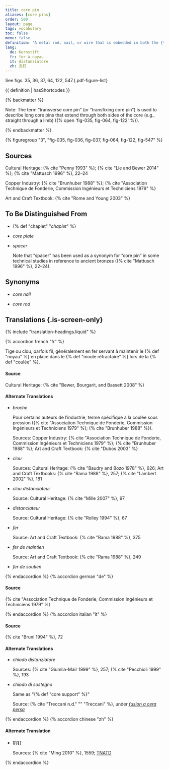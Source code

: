 ```yaml
---
title: core pin
aliases: [core pins]
order: 500
layout: page
tags: vocabulary
toc: false
menu: false
definition: 'A metal rod, nail, or wire that is embedded in both the {% def "core" %} and the outer {% def "mold" %} and serves to secure the core in place during the {% def "pour" %}. Core pins have traditionally been made of copper alloys, iron, or steel, and today are generally made of stainless steel.'
lang:
  de: Kernstift
  fr: fer à noyau
  it: distanziatore
  zh: 支釘
---
```


See figs. 35, 36, 37, 64, 122, 547.{.pdf-figure-list}

{{ definition | hasShortcodes }}

{% backmatter %}

Note: The term “transverse core pin” (or “transfixing core pin”) is used to describe long core pins that extend through both sides of the core (e.g., straight through a limb) ({% open 'fig-035, fig-064, fig-122' %}).

{% endbackmatter %}

{% figuregroup "3", "fig-035, fig-036, fig-037, fig-064, fig-122, fig-547" %}

## Sources

Cultural Heritage: {% cite "Penny 1993" %}; {% cite "Lie and Bewer 2014" %}; {% cite "Mattusch 1996" %}, 22–24

Copper Industry: {% cite "Brunhuber 1988" %}; {% cite "Association Technique de Fonderie, Commission Ingénieurs et Techniciens 1979" %}

Art and Craft Textbook: {% cite "Rome and Young 2003" %}

## To Be Distinguished From

- {% def "chaplet" "*chaplet*" %}

- *core plate*

- *spacer*

    Note that “spacer” has been used as a synonym for “core pin” in some technical studies in reference to ancient bronzes ({% cite "Mattusch 1996" %}, 22–24).

## Synonyms

- *core nail*

- *core rod*

## Translations {.is-screen-only}

<div class="accordion">
{% include "translation-headings.liquid" %}

{% accordion french "fr" %}

Tige ou clou, parfois fil, généralement en fer servant à maintenir le {% def "noyau" %} en place dans le {% def "moule réfractaire" %} lors de la {% def "coulée" %}.

#### Source

Cultural Heritage: {% cite "Bewer, Bourgarit, and Bassett 2008" %}

#### Alternate Translations

- *broche*

    Pour certains auteurs de l’industrie, terme spécifique à la coulée sous pression ({% cite "Association Technique de Fonderie, Commission Ingénieurs et Techniciens 1979" %}; {% cite "Brunhuber 1988" %}).

    Sources: Copper Industry: {% cite "Association Technique de Fonderie, Commission Ingénieurs et Techniciens 1979" %}; {% cite "Brunhuber 1988" %}; Art and Craft Textbook: {% cite "Dubos 2003" %}

- *clou*

    Sources: Cultural Heritage: {% cite "Baudry and Bozo 1978" %}, 626; Art and Craft Textbooks: {% cite "Rama 1988" %}, 257; {% cite "Lambert 2002" %}, 181

- *clou distanciateur*

    Source: Cultural Heritage: {% cite "Mille 2007" %}, 97

- *distanciateur*

    Source: Cultural Heritage: {% cite "Rolley 1994" %}, 67

- *fer*

    Source: Art and Craft Textbook: {% cite "Rama 1988" %}, 375

- *fer de maintien*

    Source: Art and Craft Textbook: {% cite "Rama 1988" %}, 249

- *fer de soutien*

{% endaccordion %}
{% accordion german "de" %}

#### Source

{% cite "Association Technique de Fonderie, Commission Ingénieurs et Techniciens 1979" %}

{% endaccordion %}
{% accordion italian "it" %}

#### Source 

{% cite "Bruni 1994" %}, 72

#### Alternate Translations

- *chiodo distanziatore*

    Sources: {% cite "Giumlia-Mair 1999" %}, 257; {% cite "Pecchioli 1999" %}, 193

- *chiodo di sostegno*

    Same as "{% def "core support" %}"

    Source: {% cite "Treccani n.d." "" "Treccani" %}, under [*fusion a cera persa*](https://www.treccani.it/enciclopedia/fusione_%28Enciclopedia-Italiana%29)

{% endaccordion %}
{% accordion chinese "zh" %}

#### Alternate Translation

- <span lang="zh">销钉</span>

    Sources: {% cite "Ming 2010" %}, 1559; [TNATD](https://terms.naer.edu.tw/detail/625481/?index=3)

{% endaccordion %}

</div>
